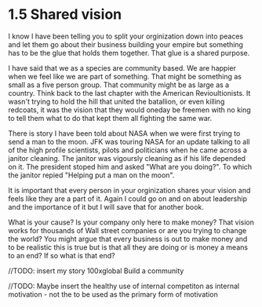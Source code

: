 # 1.5 Shared vision
I know I have been telling you to split your orginization down into peaces and let them go about their business building your empire but something has to be the glue that holds them together. That glue is a shared purpose.

I have said that we as a species are community based. We are happier when we feel like we are part of something. That might be something as small as a five person group. That community might be as large as a country. Think back to the last chapter with the American Revioultionists. It wasn't trying to hold the hill that united the batallion, or even killing redcoats, it was the vision that they would oneday be freemen with no king to tell them what to do that kept them all fighting the same war.

There is story I have been told about NASA when we were first trying to send a man to the moon. JFK was touring NASA for an update talking to all of the high profile scientists, pilots and politicians when he came across a janitor cleaning. The janitor was vigoursly cleaning as if his life depended on it. The president stoped him and asked "What are you doing?". To which the janitor repied "Helping put a man on the moon".

It is important that every person in your orginization shares your vision and feels like they are a part of it. Again I could go on and on about leadership and the importance of it but I will save that for another book.

What is your cause? Is your company only here to make money? That vision works for thousands of Wall street companies or are you trying to change the world? You might argue that every business is out to make money and to be realistic this is true but is that all they are doing or is money a means to an end? If so what is that end?

//TODO: insert my story 100xglobal Build a community

//TODO: Maybe insert  the healthy use of internal competiton as internal motivation - not the to be used as the primary form of motivation


